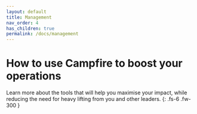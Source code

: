 ```yaml
---
layout: default
title: Management
nav_order: 4
has_children: true
permalink: /docs/management
---
```


# How to use Campfire to boost your operations

Learn more about the tools that will help you maximise your impact, while reducing the need for heavy lifting from you and other leaders.
{: .fs-6 .fw-300 }
